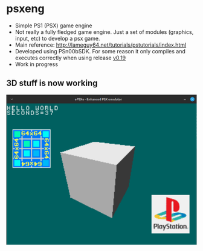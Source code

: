 # psxeng
- Simple PS1 (PSX) game engine
- Not really a fully fledged game engine. Just a set of modules (graphics, input, etc) to develop a psx game.
- Main reference: http://lameguy64.net/tutorials/pstutorials/index.html
- Developed using PSn00bSDK. For some reason it only compiles and executes correctly when using release [v0.19](https://github.com/Lameguy64/PSn00bSDK/releases/tag/v0.19)
- Work in progress

## 3D stuff is now working

![alt text](/readme_images/cubetest.png)